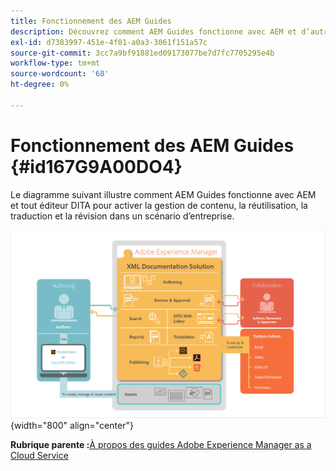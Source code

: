 ```yaml
---
title: Fonctionnement des AEM Guides
description: Découvrez comment AEM Guides fonctionne avec AEM et d’autres éditeurs DITA pour permettre la gestion de contenu, la réutilisation, la traduction et la révision dans un scénario d’entreprise.
exl-id: d7383997-451e-4f01-a0a3-3061f151a57c
source-git-commit: 3cc7a9bf91881ed09173077be7d7fc7705295e4b
workflow-type: tm+mt
source-wordcount: '68'
ht-degree: 0%

---
```


# Fonctionnement des AEM Guides {#id167G9A00DO4}

Le diagramme suivant illustre comment AEM Guides fonctionne avec AEM et tout éditeur DITA pour activer la gestion de contenu, la réutilisation, la traduction et la révision dans un scénario d’entreprise.

![](images/xml-add-on-how-it-works.png){width="800" align="center"}


**Rubrique parente :**[&#x200B;À propos des guides Adobe Experience Manager as a Cloud Service](intro.md)
